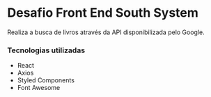 <h1> Desafio Front End South System </h1>

<p> Realiza a busca de livros através da API disponibilizada pelo Google.</p>

<h3> Tecnologias utilizadas </h3>
<ul>
    <li>React</li>
    <li>Axios</li>
    <li>Styled Components</li>
    <li>Font Awesome</li>
</ul>